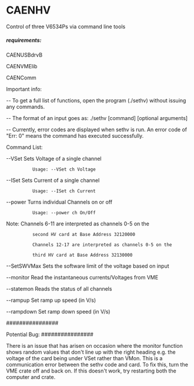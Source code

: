 # CAENHV
Control of three V6534Ps via command line tools

##### requirements:

CAENUSBdrvB

CAENVMElib

CAENComm


Important info:

-- To get a full list of functions, open the program (./sethv) without issuing any commands.

-- The format of an input goes as: ./sethv [command] [optional arguments]

-- Currently, error codes are displayed when sethv is run. An error code of "Err: 0" means the command has executed successfully.

Command List:

--VSet        Sets Voltage of a single channel

              Usage: --VSet ch Voltage
              
--ISet        Sets Current of a single channel

              Usage: --ISet ch Current
              
--power       Turns individual Channels on or off

              Usage: --power ch On/Off
              
  Note:       Channels 6-11 are interpreted as channels 0-5 on the
  
              second HV card at Base Address 32120000
              
              Channels 12-17 are interpreted as channels 0-5 on the
              
              third HV card at Base Address 32130000
              
--SetSWVMax   Sets the software limit of the voltage based on input

--monitor     Read the instantaneous currents/Voltages from VME

--statemon    Reads the status of all channels

--rampup      Set ramp up speed (in V/s)

--rampdown    Set ramp down speed (in V/s)

################

Potential Bug:
################


There is an issue that has arisen on occasion where the monitor function shows random values that don't line up with the right heading e.g. the voltage of the card being under VSet rather than VMon. This is a communication error between the sethv code and card. To fix this, turn the VME crate off and back on. If this doesn't work, try restarting both the computer and crate.
 
